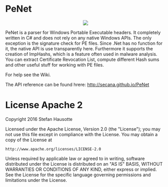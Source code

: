 # PeNet
<p align="center">
    <img src="https://github.com/secana/PeNet/blob/devel/PEditor/Icons/PEditor.png" />
</p>
PeNet is a parser for Windows Portable Executable headers. It completely written in C# and does not rely on any native Windows APIs. The only exception is the signature check for PE files. Since .Net has no function for it, the native API is use transparently here.
Furthermore it supports the creation of ImpHashs, which is a feature often used in malware analysis. You can extract Certificate Revocation List, compute different Hash sums and other useful stuff for working with PE files.

For help see the Wiki.

The API reference can be found hrere: http://secana.github.io/PeNet

# License Apache 2
Copyright 2016 Stefan Hausotte

Licensed under the Apache License, Version 2.0 (the "License");
you may not use this file except in compliance with the License.
You may obtain a copy of the License at

    http://www.apache.org/licenses/LICENSE-2.0

Unless required by applicable law or agreed to in writing, software
distributed under the License is distributed on an "AS IS" BASIS,
WITHOUT WARRANTIES OR CONDITIONS OF ANY KIND, either express or implied.
See the License for the specific language governing permissions and
limitations under the License.
